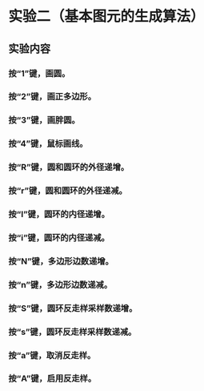 # 实验二（基本图元的生成算法）
## 实验内容
### 按“1”键，画圆。
### 按“2”键，画正多边形。
### 按“3”键，画胖圆。
### 按“4”键，鼠标画线。
### 按“R”键，圆和圆环的外径递增。
### 按“r”键，圆和圆环的外径递减。
### 按“I”键，圆环的内径递增。
### 按“i”键，圆环的内径递减。
### 按“N”键，多边形边数递增。
### 按“n”键，多边形边数递减。
### 按“S”键，圆环反走样采样数递增。
### 按“s”键，圆环反走样采样数递减。
### 按“a”键，取消反走样。
### 按“A”键，启用反走样。